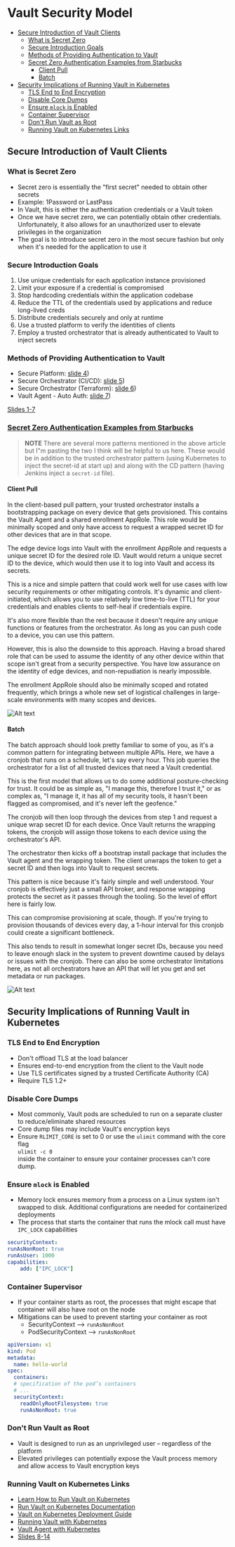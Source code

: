 <!-- omit from toc -->
# Vault Security Model

- [Secure Introduction of Vault Clients](#secure-introduction-of-vault-clients)
  - [What is Secret Zero](#what-is-secret-zero)
  - [Secure Introduction Goals](#secure-introduction-goals)
  - [Methods of Providing Authentication to Vault](#methods-of-providing-authentication-to-vault)
  - [Secret Zero Authentication Examples from Starbucks](#secret-zero-authentication-examples-from-starbucks)
    - [Client Pull](#client-pull)
    - [Batch](#batch)
- [Security Implications of Running Vault in Kubernetes](#security-implications-of-running-vault-in-kubernetes)
  - [TLS End to End Encryption](#tls-end-to-end-encryption)
  - [Disable Core Dumps](#disable-core-dumps)
  - [Ensure `mlock` is Enabled](#ensure-mlock-is-enabled)
  - [Container Supervisor](#container-supervisor)
  - [Don't Run Vault as Root](#dont-run-vault-as-root)
  - [Running Vault on Kubernetes Links](#running-vault-on-kubernetes-links)

## Secure Introduction of Vault Clients

### What is Secret Zero

- Secret zero is essentially the "first secret" needed to obtain other secrets
- Example: 1Password or LastPass
- In Vault, this is either the authentication credentials or a Vault token
- Once we have secret zero, we can potentially obtain other credentials. Unfortunately, it also allows for an unauthorized user to elevate privileges in the organization
- The goal is to introduce secret zero in the most secure fashion but only when it's needed for the application to use it

### Secure Introduction Goals

1. Use unique credentials for each application instance provisioned
1. Limit your exposure if a credential is compromised
1. Stop hardcoding credentials within the application codebase
1. Reduce the TTL of the credentials used by applications and reduce long-lived creds
1. Distribute credentials securely and only at runtime
1. Use a trusted platform to verify the identities of clients
1. Employ a trusted orchestrator that is already authenticated to Vault to inject secrets

### Methods of Providing Authentication to Vault

- Secure Platform: [slide 4](operations-training/03-Employ-the-Vault-Security-Model.pdf))
- Secure Orchestrator (CI/CD): [slide 5](operations-training/03-Employ-the-Vault-Security-Model.pdf))
- Secure Orchestrator (Terraform): [slide 6](operations-training/03-Employ-the-Vault-Security-Model.pdf))
- Vault Agent - Auto Auth: [slide 7](operations-training/03-Employ-the-Vault-Security-Model.pdf))

[Slides 1-7](operations-training/03-Employ-the-Vault-Security-Model.pdf)

### [Secret Zero Authentication Examples from Starbucks](https://www.hashicorp.com/resources/starbucks-secrets-at-the-retail-edge-with-hashicorp-vault)

> **NOTE** There are several more patterns mentioned in the above article but I"m pasting the two I think will be helpful to us here.  These would be in addition to the trusted orchestrator pattern (using Kubernetes to inject the secret-id at start up) and along with the CD pattern (having Jenkins inject a `secret-id` file).

#### Client Pull

In the client-based pull pattern, your trusted orchestrator installs a bootstrapping package on every device that gets provisioned. This contains the Vault Agent and a shared enrollment AppRole. This role would be minimally scoped and only have access to request a wrapped secret ID for other devices that are in that scope.

The edge device logs into Vault with the enrollment AppRole and requests a unique secret ID for the desired role ID. Vault would return a unique secret ID to the device, which would then use it to log into Vault and access its secrets.

This is a nice and simple pattern that could work well for use cases with low security requirements or other mitigating controls. It's dynamic and client-initiated, which allows you to use relatively low time-to-live (TTL) for your credentials and enables clients to self-heal if credentials expire.

It's also more flexible than the rest because it doesn't require any unique functions or features from the orchestrator. As long as you can push code to a device, you can use this pattern.

However, this is also the downside to this approach. Having a broad shared role that can be used to assume the identity of any other device within that scope isn't great from a security perspective. You have low assurance on the identity of edge devices, and non-repudiation is nearly impossible.

The enrollment AppRole should also be minimally scoped and rotated frequently, which brings a whole new set of logistical challenges in large-scale environments with many scopes and devices.

![Alt text](media/starbucks-secret-zero-pull.png)

#### Batch

The batch approach should look pretty familiar to some of you, as it's a common pattern for integrating between multiple APIs. Here, we have a cronjob that runs on a schedule, let's say every hour. This job queries the orchestrator for a list of all trusted devices that need a Vault credential.

This is the first model that allows us to do some additional posture-checking for trust. It could be as simple as, "I manage this, therefore I trust it," or as complex as, "I manage it, it has all of my security tools, it hasn't been flagged as compromised, and it's never left the geofence."

The cronjob will then loop through the devices from step 1 and request a unique wrap secret ID for each device. Once Vault returns the wrapping tokens, the cronjob will assign those tokens to each device using the orchestrator's API.

The orchestrator then kicks off a bootstrap install package that includes the Vault agent and the wrapping token. The client unwraps the token to get a secret ID and then logs into Vault to request secrets.

This pattern is nice because it's fairly simple and well understood. Your cronjob is effectively just a small API broker, and response wrapping protects the secret as it passes through the tooling. So the level of effort here is fairly low.

This can compromise provisioning at scale, though. If you're trying to provision thousands of devices every day, a 1-hour interval for this cronjob could create a significant bottleneck.

This also tends to result in somewhat longer secret IDs, because you need to leave enough slack in the system to prevent downtime caused by delays or issues with the cronjob. There can also be some orchestrator limitations here, as not all orchestrators have an API that will let you get and set metadata or run packages.

![Alt text](media/starbucks-secret-zero-batch.png)

## Security Implications of Running Vault in Kubernetes

### TLS End to End Encryption

- Don't offload TLS at the load balancer
- Ensures end-to-end encryption from the client to the Vault node
- Use TLS certificates signed by a trusted Certificate Authority (CA)
- Require TLS 1.2+

### Disable Core Dumps

- Most commonly, Vault pods are scheduled to run on a separate cluster to reduce/eliminate shared resources
- Core dump files may include Vault's encryption keys
- Ensure `RLIMIT_CORE` is set to 0 or use the `ulimit` command with the core flag  
  `ulimit -c 0`  
  inside the container to ensure your container processes can't core dump.

### Ensure `mlock` is Enabled

- Memory lock ensures memory from a process on a Linux system isn't swapped to disk. Additional configurations are needed for containerized deployments
- The process that starts the container that runs the mlock call must have `IPC_LOCK` capabilities

```yaml
securityContext: 
runAsNonRoot: true 
runAsUser: 1000 
capabilities: 
    add: ["IPC_LOCK"]
```

### Container Supervisor

- If your container starts as root, the processes that might escape that container will also have root on the node
- Mitigations can be used to prevent starting your container as root
  - SecurityContext --> `runAsNonRoot`
  - PodSecurityContext --> `runAsNonRoot`

```yaml
apiVersion: v1
kind: Pod
metadata:
  name: hello-world
spec:
  containers:
  # specification of the pod’s containers
  # ...
  securityContext:
    readOnlyRootFilesystem: true
    runAsNonRoot: true
```

### Don't Run Vault as Root

- Vault is designed to run as an unprivileged user – regardless of the platform
- Elevated privileges can potentially expose the Vault process memory and allow access to Vault encryption keys

### Running Vault on Kubernetes Links

- [Learn How to Run Vault on Kubernetes](https://www.hashicorp.com/blog/learn-how-to-run-vault-on-kubernetes)
- [Run Vault on Kubernetes Documentation](https://developer.hashicorp.com/vault/docs/platform/k8s/helm/run)
- [Vault on Kubernetes Deployment Guide](https://developer.hashicorp.com/vault/tutorials/kubernetes/kubernetes-raft-deployment-guide)
- [Running Vault with Kubernetes](https://www.hashicorp.com/products/vault/kubernetes)
- [Vault Agent with Kubernetes](https://developer.hashicorp.com/vault/tutorials/kubernetes/agent-kubernetes)
- [Slides 8-14](operations-training/03-Employ-the-Vault-Security-Model.pdf)
